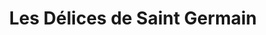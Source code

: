 ---
title: "Les Délices de Saint Germain"
url: /saint-germain-des-fosses/les-delices-de-saint-germain/
shop: boulangerie
---